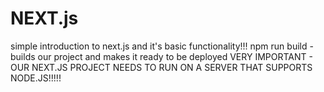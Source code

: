 # NEXT.js

simple introduction to next.js and it's basic functionality!!!
npm run build - builds our project and makes it ready to be deployed
VERY IMPORTANT - OUR NEXT.JS PROJECT NEEDS TO RUN ON A SERVER THAT
SUPPORTS NODE.JS!!!!!
